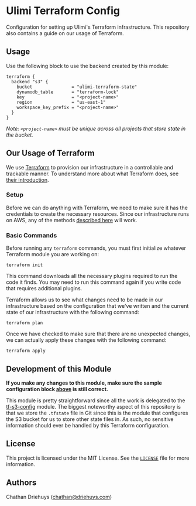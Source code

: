 # Ulimi Terraform Config

Configuration for setting up Ulimi's Terraform infrastructure. This repository also contains a guide on our usage of Terraform.


## Usage

Use the following block to use the backend created by this module:

```hcl
terraform {
  backend "s3" {
    bucket               = "ulimi-terraform-state"
    dynamodb_table       = "terraform-lock"
    key                  = "<project-name>"
    region               = "us-east-1"
    workspace_key_prefix = "<project-name>"
  }
}
```

*Note: `<project-name>` must be unique across all projects that store state in the bucket.*


## Our Usage of Terraform

We use [Terraform][terraform] to provision our infrastructure in a controllable and trackable manner. To understand more about what Terraform does, see [their introduction][terraform-overview].

### Setup

Before we can do anything with Terraform, we need to make sure it has the credentials to create the necessary resources. Since our infrastructure runs on AWS, any of the methods [described here][aws-credentials] will work.

### Basic Commands

Before running any `terraform` commands, you must first initialize whatever Terraform module you are working on:

```
terraform init
```

This command downloads all the necessary plugins required to run the code it finds. You may need to run this command again if you write code that requires additional plugins.

Terraform allows us to see what changes need to be made in our infrastructure based on the configuration that we've written and the current state of our infrastructure with the following command:

```
terraform plan
```

Once we have checked to make sure that there are no unexpected changes, we can actually apply these changes with the following command:

```
terraform apply
```


## Development of this Module

**If you make any changes to this module, make sure the sample configuration block [above](#usage) is still correct.**

This module is pretty straightforward since all the work is delegated to the [tf-s3-config][tf-s3-config] module. The biggest noteworthy aspect of this repository is that we store the `.tfstate` file in Git since this is the module that configures the S3 bucket for us to store other state files in. As such, no sensitive information should ever be handled by this Terraform configuration.


## License

This project is licensed under the MIT License. See the [`LICENSE`](LICENSE) file for more information.


## Authors

Chathan Driehuys (chathan@driehuys.com)


[aws-credentials]: https://docs.aws.amazon.com/sdk-for-java/v1/developer-guide/setup-credentials.html
[terraform]: https://www.terraform.io/
[terraform-install]: https://www.terraform.io/downloads.html
[terraform-overview]: https://www.terraform.io/intro/index.html
[tf-s3-config]: https://github.com/ultimanager/tf-s3-config
